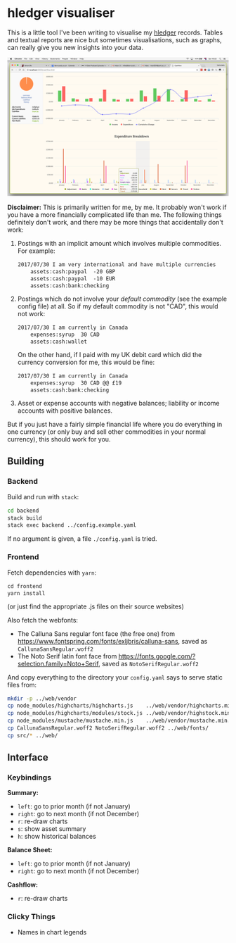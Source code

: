 hledger visualiser
==================

This is a little tool I've been writing to visualise
my [hledger](http://hledger.org/) records.  Tables and textual reports
are nice but sometimes visualisations, such as graphs, can really give
you new insights into your data.

![Cashflow Screenshot](screenshot.png)

**Disclaimer:** This is primarily written for me, by me.  It probably
won't work if you have a more financially complicated life than me.
The following things definitely don't work, and there may be more
things that accidentally don't work:

1. Postings with an implicit amount which involves multiple
   commodities.  For example:

    ```
    2017/07/30 I am very international and have multiple currencies
        assets:cash:paypal  -20 GBP
        assets:cash:paypal  -10 EUR
        assets:cash:bank:checking
    ```

2. Postings which do not involve your *default commodity* (see the
   example config file) at all.  So if my default commodity is not
   "CAD", this would not work:

     ```
     2017/07/30 I am currently in Canada
         expenses:syrup  30 CAD
         assets:cash:wallet
     ```

     On the other hand, if I paid with my UK debit card which did the
     currency conversion for me, this would be fine:

     ```
     2017/07/30 I am currently in Canada
         expenses:syrup  30 CAD @@ £19
         assets:cash:bank:checking
     ```

3. Asset or expense accounts with negative balances; liability or
   income accounts with positive balances.

But if you just have a fairly simple financial life where you do
everything in one currency (or only buy and sell other commodities in
your normal currency), this should work for you.


Building
--------

### Backend

Build and run with `stack`:

```bash
cd backend
stack build
stack exec backend ../config.example.yaml
```

If no argument is given, a file `./config.yaml` is tried.

### Frontend

Fetch dependencies with `yarn`:

```back
cd frontend
yarn install
```

(or just find the appropriate .js files on their source websites)

Also fetch the webfonts:

- The Calluna Sans regular font face (the free one) from https://www.fontspring.com/fonts/exljbris/calluna-sans,
  saved as `CallunaSansRegular.woff2`
- The Noto Serif latin font face from https://fonts.google.com/?selection.family=Noto+Serif,
  saved as `NotoSerifRegular.woff2`

And copy everything to the directory your `config.yaml` says to serve
static files from:

```bash
mkdir -p ../web/vendor
cp node_modules/highcharts/highcharts.js    ../web/vendor/highcharts.min.js
cp node_modules/highcharts/modules/stock.js ../web/vendor/highstock.min.js
cp node_modules/mustache/mustache.min.js    ../web/vendor/mustache.min.js
cp CallunaSansRegular.woff2 NotoSerifRegular.woff2 ../web/fonts/
cp src/* ../web/
```


Interface
---------

### Keybindings

**Summary:**

- `left`:  go to prior month (if not January)
- `right`: go to next month (if not December)
- `r`: re-draw charts
- `s`: show asset summary
- `h`: show historical balances

**Balance Sheet:**

- `left`:  go to prior month (if not January)
- `right`: go to next month (if not December)

**Cashflow:**

- `r`: re-draw charts

### Clicky Things

- Names in chart legends
